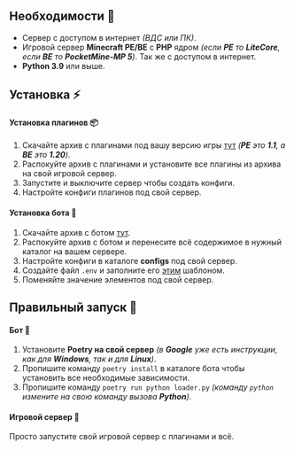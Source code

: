 ## Необходимости 🔌
- Сервер с доступом в интернет *(ВДС или ПК)*.
- Игровой сервер **Minecraft PE/BE** с **PHP** ядром *(если **PE** то **LiteCore**, если **BE** то **PocketMine-MP 5**)*. Так же с доступом в интернет.
- **Python 3.9** или выше.

## Установка ⚡

#### Установка плагинов 📦
1. Скачайте архив с плагинами под вашу версию игры [тут](https://github.com/Taskov1ch/VkConnector/releases) *(**PE** это **1.1**, а **BE** это **1.20**)*.
2. Распокуйте архив с плагинами и установите все плагины из архива на свой игровой сервер.
3. Запустите и выключите сервер чтобы создать конфиги.
4. Настройте конфиги плагинов под свой сервер.

#### Установка бота 🤖
1. Скачайте архив с ботом [тут](https://github.com/Taskov1ch/VkConnector/releases).
2. Распокуйте архив с ботом и перенесите всё содержимое в нужный каталог на вашем сервере.
3. Настройте конфиги в каталоге **configs** под свой сервер.
4. Создайте файл `.env` и заполните его [этим](env_template.md) шаблоном.
5. Поменяйте значение элементов под свой сервер.

## Правильный запуск 🚀

#### Бот 🤖
1. Установите **Poetry на свой сервер** *(в **Google** уже есть инструкции, как для **Windows**, так и для **Linux**)*.
2. Пропишите команду `poetry install` в каталоге бота чтобы установить все необходимые зависимости.
3. Пропишите команду `poetry run python loader.py` *(команду `python` измените на свою команду вызова **Python**)*.

#### Игровой сервер 🔑
Просто запустите свой игровой сервер с плагинами и всё.
